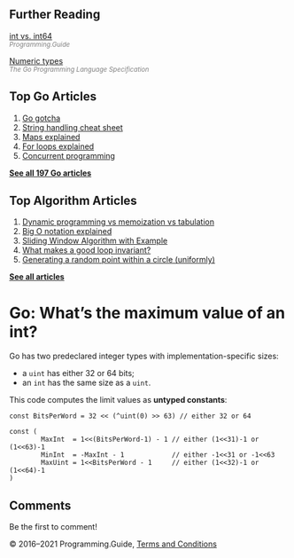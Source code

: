 <span class="underline"></span>

<span class="underline"></span>

## Further Reading

[int vs. int64](int-vs-int64.html)  
<span style="color: grey; font-style: italic; font-size: smaller">Programming.Guide</span>

[Numeric types](https://golang.org/ref/spec#Numeric_types)  
<span style="color: grey; font-style: italic; font-size: smaller">The Go Programming Language Specification</span>

## Top Go Articles

1.  [Go gotcha](go-gotcha.html)
2.  [String handling cheat sheet](string-functions-reference-cheat-sheet.html)
3.  [Maps explained](maps-explained.html)
4.  [For loops explained](for-loop.html)
5.  [Concurrent programming](go-concurrency-tutorial.html)

[**See all 197 Go articles**](index.html)

<span class="underline"></span>

## Top Algorithm Articles

1.  [Dynamic programming vs memoization vs tabulation](../dynamic-programming-vs-memoization-vs-tabulation.html)
2.  [Big O notation explained](../big-o-notation-explained.html)
3.  [Sliding Window Algorithm with Example](../sliding-window-example.html)
4.  [What makes a good loop invariant?](../what-makes-a-good-loop-invariant.html)
5.  [Generating a random point within a circle (uniformly)](../random-point-within-circle.html)

[**See all articles**](../index.html)

# Go: What’s the maximum value of an int?

Go has two predeclared integer types with implementation-specific sizes:

- a `uint` has either 32 or 64 bits;
- an `int` has the same size as a `uint`.

This code computes the limit values as **untyped constants**:

    const BitsPerWord = 32 << (^uint(0) >> 63) // either 32 or 64

    const (
            MaxInt  = 1<<(BitsPerWord-1) - 1 // either (1<<31)-1 or (1<<63)-1
            MinInt  = -MaxInt - 1            // either -1<<31 or -1<<63
            MaxUint = 1<<BitsPerWord - 1     // either (1<<32)-1 or (1<<64)-1
    )

## Comments

Be the first to comment!

© 2016–2021 Programming.Guide, [Terms and Conditions](../terms-and-conditions.html)
